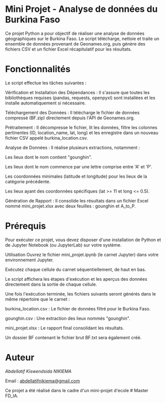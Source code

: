 
# Mini Projet - Analyse de données du Burkina Faso

Ce projet Python a pour objectif de réaliser une analyse de données géographiques sur le Burkina Faso. Le script télécharge, nettoie et traite un ensemble de données provenant de Geonames.org, puis génère des fichiers CSV et un fichier Excel récapitulatif pour les résultats.

# Fonctionnalités

Le script effectue les tâches suivantes :

Vérification et Installation des Dépendances : Il s'assure que toutes les bibliothèques requises (pandas, requests, openpyxl) sont installées et les installe automatiquement si nécessaire.

Téléchargement des Données : Il télécharge le fichier de données compressé (BF.zip) directement depuis l'API de Geonames.org.

Prétraitement : Il décompresse le fichier, lit les données, filtre les colonnes pertinentes (ID, location_name, lat, long) et les enregistre dans un nouveau fichier CSV appelé burkina_location.csv.

Analyse de Données : Il réalise plusieurs extractions, notamment :

Les lieux dont le nom contient "gounghin".

Les lieux dont le nom commence par une lettre comprise entre 'A' et 'P'.

Les coordonnées minimales (latitude et longitude) pour les lieux de la catégorie précédente.

Les lieux ayant des coordonnées spécifiques (lat >= 11 et long <= 0.5).

Génération de Rapport : Il consolide les résultats dans un fichier Excel nommé mini_projet.xlsx avec deux feuilles : gounghin et A_to_P.

# Prérequis

Pour exécuter ce projet, vous devez disposer d'une installation de Python et de Jupyter Notebook (ou JupyterLab) sur votre système.

Utilisation
Ouvrez le fichier mini_projet.ipynb (le carnet Jupyter) dans votre environnement Jupyter.

Exécutez chaque cellule du carnet séquentiellement, de haut en bas.

Le script affichera les étapes d'exécution et les aperçus des données directement dans la sortie de chaque cellule.

Une fois l'exécution terminée, les fichiers suivants seront générés dans le même répertoire que le carnet :

burkina_location.csv : Le fichier de données filtré pour le Burkina Faso.

gounghin.csv : Une extraction des lieux nommés "gounghin".

mini_projet.xlsx : Le rapport final consolidant les résultats.

Un dossier BF contenant le fichier brut BF.txt sera également créé.

# Auteur

*Abdellatif Kiswendsida NIKIEMA* 

Email : [abdellatifnikiema@gmail.com]()

Ce projet a été réalisé dans le cadre d'un mini-projet d'ecole # Master FD_IA.
